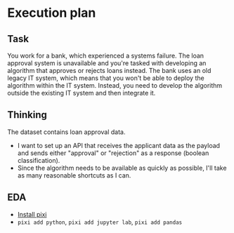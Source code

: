 # Execution plan

## Task

You work for a bank, which experienced a systems failure.
The loan approval system is unavailable and you're tasked
with developing an algorithm that approves or rejects loans instead.
The bank uses an old legacy IT system, which means that
you won't be able to deploy the algorithm within the IT system. Instead,
you need to develop the algorithm outside the existing IT system
and then integrate it.

## Thinking

The dataset contains loan approval data.

- I want to set up an API that receives the applicant data as the payload
  and sends either "approval" or "rejection" as a response (boolean classification).
- Since the algorithm needs to be available as quickly as possible, I'll take
  as many reasonable shortcuts as I can.

## EDA

- [Install pixi](https://pixi.sh/latest/installation/)
- `pixi add python`, `pixi add jupyter lab`, `pixi add pandas`
